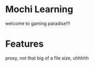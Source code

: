 # Mochi Learning
welcome to gaming paradise!!!

# Features
proxy, not that big of a file size, uhhhhh